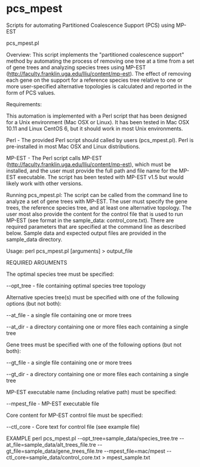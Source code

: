 # pcs_mpest
Scripts for automating Partitioned Coalescence Support (PCS) using MP-EST

pcs_mpest.pl

Overview: 
This script implements the "partitioned coalescence support" method by automating the process of removing one tree at a time from a set of gene trees and analyzing species trees using MP-EST (http://faculty.franklin.uga.edu/lliu/content/mp-est). The effect of removing each gene on the support for a reference species tree relative to one or more user-specified alternative topologies is calculated and reported in the form of PCS values.


Requirements: 

This automation is implemented with a Perl script that has been designed for a Unix environment (Mac OSX or Linux). It has been tested in Mac OSX 10.11 and Linux CentOS 6, but it should work in most Unix environments.

Perl - The provided Perl script should called by users (pcs_mpest.pl). Perl is pre-installed in most Mac OSX and Linux distributions.

MP-EST - The Perl script calls MP-EST (http://faculty.franklin.uga.edu/lliu/content/mp-est), which must be installed, and the user must provide the full path and file name for the MP-EST executable. The script has been tested with MP-EST v1.5 but would likely work with other versions.


Running pcs_mpest.pl:
The script can be called from the command line to analyze a set of gene trees with MP-EST. The user must specify the gene trees, the reference species tree, and at least one alternative topology. The user most also provide the content for the control file that is used to run MP-EST (see format in the sample_data: control_core.txt). There are required parameters that are specified at the command line as described below. Sample data and expected output files are provided in the sample_data directory.


Usage: perl pcs_mpest.pl [arguments] > output_file

REQUIRED ARGUMENTS

The optimal species tree must be specified:

--opt_tree     - file containing optimal species tree topology


Alternative species tree(s) must be specified with one of the 
following options (but not both): 

--at_file      - a single file containing one or more trees

--at_dir       - a directory containing one or more files each 
containing a single tree 


Gene trees must be specified with one of the following options (but
not both): 

--gt_file      - a single file containing one or more trees

--gt_dir       - a directory containing one or more files each 
containing a single tree 


MP-EST executable name (including relative path) must be specified:

--mpest_file   - MP-EST executable file


Core content for MP-EST control file must be specified:

--ctl_core      - Core text for control file (see example file)


EXAMPLE
perl pcs_mpest.pl --opt_tree=sample_data/species_tree.tre --at_file=sample_data/alt_trees_file.tre --gt_file=sample_data/gene_trees_file.tre  --mpest_file=mac/mpest --ctl_core=sample_data/control_core.txt > mpest_sample.txt
